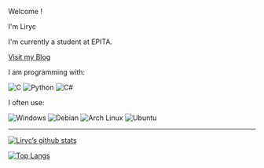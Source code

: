 Welcome !

I'm Liryc

I'm currently a student at EPITA.

[Visit my Blog](https://liryc116.github.io/)

I am programming with:

![C](https://img.shields.io/badge/c-%2300599C.svg?style=for-the-badge&logo=c&logoColor=white) ![Python](https://img.shields.io/badge/python-3670A0?style=for-the-badge&logo=python&logoColor=ffdd54) ![C#](https://img.shields.io/badge/C%23-239120?style=for-the-badge&logo=c-sharp&logoColor=white)

I often use:

![Windows](https://img.shields.io/badge/Windows-0078D6?style=for-the-badge&logo=windows&logoColor=white) ![Debian](https://img.shields.io/badge/Debian-CE0058?style=for-the-badge&logo=Debian&logoColor=white) ![Arch Linux](https://img.shields.io/badge/Arch_Linux-1793D1?style=for-the-badge&logo=arch-linux&logoColor=white) ![Ubuntu](https://img.shields.io/badge/Ubuntu-E95420?style=for-the-badge&logo=ubuntu&logoColor=white)

---

[![Liryc’s github stats](https://github-readme-stats.vercel.app/api?username=Liryc116&show_icons=true&hide_border=true)](https://github.com/Liryc116)

[![Top Langs](https://github-readme-stats.vercel.app/api/top-langs/?username=Liryc116)](https://github.com/Liryc116)
